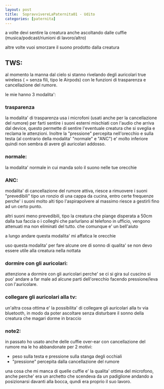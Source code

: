 ```yaml
---
layout: post
title:  SopravvivereLaPaternita01 - Udito
categories: [paternita]
---
```


a volte devi sentire la creatura anche ascoltando dalle cuffie (musica/podcast/riunioni di lavoro/altro)

altre volte vuoi smorzare il suono prodotto dalla creatura

## TWS:
al momento la manna dal cielo si stanno rivelando degli auricolari true wireless ( = senza fili, tipo le Airpods) con le funzioni di trasparenza e cancellazione del rumore.

le mie hanno 3 modalita':

### trasparenza
la modalita' di trasparenza usa i microfoni (usati anche per la cancellazione del rumore) per farti sentire i suoni esterni mischiati con l'audio che arriva dal device,
questo permette di sentire l'eventuale creatura che si sveglia e reclama le attenzioni.
Inoltre la "pressione" percepita nell'orecchio e sulla testa (al contrario della modalita' "normale" e "ANC") e' molto inferiore quindi non sembra di avere gli auricolari addosso.

### normale:
la modalita' normale in cui manda solo il suono nelle tue orecchie

### ANC:
modalita' di cancellazione del rumore attiva, riesce a rimuovere i suoni "prevedibili" tipo un ronzio di una cappa da cucina, entro certe frequenze perche' i suoni molto alti tipo l'aspirapolvere al massimo riesce a gestirli fino ad un certo punto.

altri suoni meno prevedibili, tipo la creatura che piange disperata a 50cm dalla tua faccia o i colleghi che parlurlano al telefono in ufficio, vengono attenuati ma non eliminati del tutto. che comunque e' un bell'aiuto

a lungo andare questa modalita' mi affatica le orecchie

uso questa modalita' per fare alcune ore di sonno di qualita' se non devo essere utile alla creatura nella nottata

### dormire con gli auricolari:
attenzione a dormire con gli auricolari perche' se ci si gira sul cuscino si puo' andare a far male ad alcune parti dell'orecchio facendo pressione/leva con l'auricolare.

### collegare gli auricolari alla tv:
un'altra cosa ottima e' la possibilita' di collegare gli auricolari alla tv via bluetooth, in modo da poter ascoltare senza disturbare il sonno della creatura che magari dorme in braccio

### note2:
in passato ho usato anche delle cuffie over-ear con cancellazione del rumore ma le ho abbandonate per 2 motivi:
- peso sulla testa e pressione sulla stanga degli occhiali
- "pressione" percepita dalla cancellazione del rumore

una cosa che mi manca di quelle cuffie e' la qualita' ottima del microfono, anche perche' era un archetto che scendeva da un padiglione andando a posizionarsi davanti alla bocca, qundi era proprio il suo lavoro.
